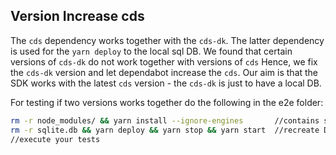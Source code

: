 ## Version Increase cds

The `cds` dependency works together with the `cds-dk`.
The latter dependency is used for the `yarn deploy` to the local sql DB.
We found that certain versions of `cds-dk` do not work together with versions of `cds`
Hence, we fix the `cds-dk` version and let dependabot increase the `cds`. 
Our aim is that the SDK works with the latest `cds` version - the `cds-dk` is just to have a local DB.

For testing if two versions works together do the following in the e2e folder:

```bash
rm -r node_modules/ && yarn install --ignore-engines       //contains state of pm2
rm -r sqlite.db && yarn deploy && yarn stop && yarn start  //recreate DB
//execute your tests
```
